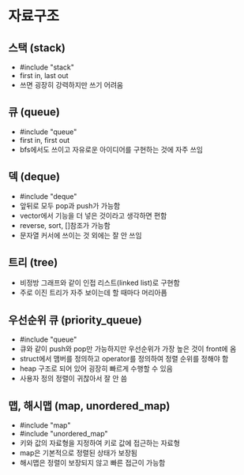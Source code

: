 # 자료구조

## 스택 (stack)
- #include "stack"
- first in, last out
- 쓰면 굉장히 강력하지만 쓰기 어려움

## 큐 (queue)
- #include "queue"
- first in, first out
- bfs에서도 쓰이고 자유로운 아이디어를 구현하는 것에 자주 쓰임

## 덱 (deque)
- #include "deque"
- 앞뒤로 모두 pop과 push가 가능함
- vector에서 기능을 더 넣은 것이라고 생각하면 편함
- reverse, sort, []참조가 가능함
- 문자열 커서에 쓰이는 것 외에는 잘 안 쓰임

## 트리 (tree)
- 비정방 그래프와 같이 인접 리스트(linked list)로 구현함
- 주로 이진 트리가 자주 보이는데 할 때마다 머리아픔

## 우선순위 큐 (priority_queue)
- #include "queue"
- 큐와 같이 push와 pop만 가능하지만 우선순위가 가장 높은 것이 front에 옴
- struct에서 맴버를 정의하고 operator를 정의하여 정렬 순위를 정해야 함
- heap 구조로 되어 있어 굉장히 빠르게 수행할 수 있음
- 사용자 정의 정렬이 귀찮아서 잘 안 씀

## 맵, 해시맵 (map, unordered_map)
- #include "map"
- #include "unordered_map"
- 키와 값의 자료형을 지정하여 키로 값에 접근하는 자료형
- map은 기본적으로 정렬된 상태가 보장됨
- 해시맵은 정렬이 보장되지 않고 빠른 접근이 가능함
